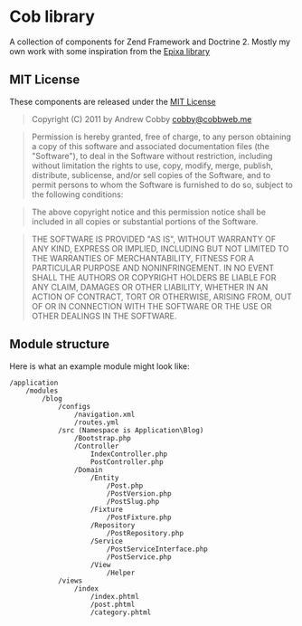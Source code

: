 # Cob library

A collection of components for Zend Framework and Doctrine 2.
Mostly my own work with some inspiration from the [Epixa library](https://github.com/epixa/Epixa)

## MIT License 
These components are released under the [MIT License](http://www.opensource.org/licenses/mit-license.php)

> Copyright (C) 2011 by Andrew Cobby <cobby@cobbweb.me>

> Permission is hereby granted, free of charge, to any person obtaining a copy
of this software and associated documentation files (the "Software"), to deal
in the Software without restriction, including without limitation the rights
to use, copy, modify, merge, publish, distribute, sublicense, and/or sell
copies of the Software, and to permit persons to whom the Software is
furnished to do so, subject to the following conditions:

> The above copyright notice and this permission notice shall be included in
all copies or substantial portions of the Software.

> THE SOFTWARE IS PROVIDED "AS IS", WITHOUT WARRANTY OF ANY KIND, EXPRESS OR
IMPLIED, INCLUDING BUT NOT LIMITED TO THE WARRANTIES OF MERCHANTABILITY,
FITNESS FOR A PARTICULAR PURPOSE AND NONINFRINGEMENT. IN NO EVENT SHALL THE
AUTHORS OR COPYRIGHT HOLDERS BE LIABLE FOR ANY CLAIM, DAMAGES OR OTHER
LIABILITY, WHETHER IN AN ACTION OF CONTRACT, TORT OR OTHERWISE, ARISING FROM,
OUT OF OR IN CONNECTION WITH THE SOFTWARE OR THE USE OR OTHER DEALINGS IN
THE SOFTWARE.


## Module structure

Here is what an example module might look like:

	/application
		/modules
			/blog
				/configs
					/navigation.xml
					/routes.yml
				/src (Namespace is Application\Blog)
					/Bootstrap.php
					/Controller
						IndexController.php
						PostController.php
					/Domain
						/Entity
							/Post.php
							/PostVersion.php
							/PostSlug.php
						/Fixture
							/PostFixture.php
						/Repository
							/PostRepository.php
						/Service
							/PostServiceInterface.php
							/PostService.php
						/View
							/Helper
				/views
					/index
						/index.phtml
						/post.phtml
						/category.phtml
				
	
